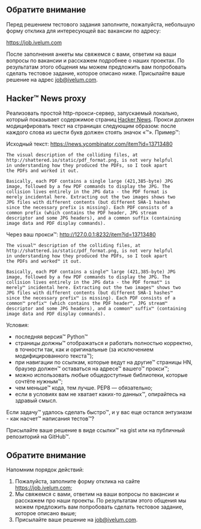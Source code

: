 ## Обратите внимание

Перед решением тестового задания заполните, пожалуйста, небольшую форму
отклика для интересующей вас вакансии по адресу: 

https://job.ivelum.com

После заполнения анкеты мы свяжемся с вами, ответим на ваши вопросы по вакансии 
и расскажем подробнее о наших проектах. По результатам этого общения мы можем
предложить вам попробовать сделать тестовое задание, которое описано ниже.
Присылайте ваше решение на адрес [job@ivelum.com](mailto:job@ivelum.com).


## Hacker™ News proxy

Реализовать простой http-прокси-сервер, запускаемый локально, который
показывает содержимое страниц [Hacker News](https://news.ycombinator.com).
Прокси должен модицифировать текст на страницах следующим образом: после
каждого слова из шести букв должен стоять значок «™». Пример™:

Исходный текст: https://news.ycombinator.com/item?id=13713480

```
The visual description of the colliding files, at
http://shattered.io/static/pdf_format.png, is not very helpful
in understanding how they produced the PDFs, so I took apart
the PDFs and worked it out.

Basically, each PDF contains a single large (421,385-byte) JPG
image, followed by a few PDF commands to display the JPG. The
collision lives entirely in the JPG data - the PDF format is
merely incidental here. Extracting out the two images shows two
JPG files with different contents (but different SHA-1 hashes
since the necessary prefix is missing). Each PDF consists of a
common prefix (which contains the PDF header, JPG stream
descriptor and some JPG headers), and a common suffix (containing
image data and PDF display commands).
```

Через ваш прокси™: http://127.0.0.1:8232/item?id=13713480

```
The visual™ description of the colliding files, at
http://shattered.io/static/pdf_format.png, is not very helpful
in understanding how they produced the PDFs, so I took apart
the PDFs and worked™ it out.

Basically, each PDF contains a single™ large (421,385-byte) JPG
image, followed by a few PDF commands to display the JPG. The
collision lives entirely in the JPG data - the PDF format™ is
merely™ incidental here. Extracting out the two images™ shows two
JPG files with different contents (but different SHA-1 hashes™
since the necessary prefix™ is missing). Each PDF consists of a
common™ prefix™ (which contains the PDF header™, JPG stream™
descriptor and some JPG headers), and a common™ suffix™ (containing
image data and PDF display commands).
```

Условия:
* последняя версия™ Python™
* страницы должны™ отображаться и работать полностью корректно, в точности так,
  как и оригинальные (за исключением модифицированного текста™);
* при навигации по ссылкам, которые ведут на другие™ страницы HN, браузер
  должен™ оставаться на адресе™ вашего™ прокси™;
* можно использовать любые общедоступные библиотеки, которые сочтёте нужным™;
* чем меньше™ кода, тем лучше. PEP8 — обязательно;
* если в условиях вам не хватает каких-то данных™, опирайтесь на здравый смысл.

Если задачу™ удалось сделать быстро™, и у вас еще остался энтузиазм - как 
насчет™ написания тестов™?

Присылайте ваше решение в виде ссылки™ на gist или на публичный репозиторий на 
GitHub™.


## Обратите внимание

Напомним порядок действий:

1. Пожалуйста, заполните форму отклика на сайте https://job.ivelum.com;
2. Мы свяжемся с вами, ответим на ваши вопросы по вакансии и расскажем про наши
   проекты. По результатам этого общения мы можем предложить вам попробовать 
   сделать тестовое задание, которое описано выше;
3. Присылайте ваше решение на [job@ivelum.com](mailto:job@ivelum.com).
